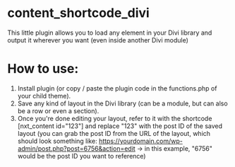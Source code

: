# content_shortcode_divi
This little plugin allows you to load any element in your Divi library and output it wherever you want (even inside another Divi module)

# How to use:
1. Install plugin (or copy / paste the plugin code in the functions.php of your child theme).
2. Save any kind of layout in the Divi library (can be a module, but can also be a row or even a section).
3. Once you're done editing your layout, refer to it with the shortcode [nxt_content id="123"] and replace "123" with the post ID of the saved layout (you can grab the post ID from the URL of the layout, which should look something like: https://yourdomain.com/wp-admin/post.php?post=6756&action=edit -> in this example, "6756" would be the post ID you want to reference)
